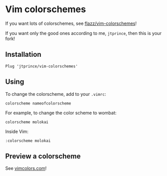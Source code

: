 # Vim colorschemes

If you want lots of colorschemes, see 
[flazz/vim-colorschemes](https://github.com/flazz/vim-colorschemes)!

If you want only the good ones according to me, `jtprince`, then this is your
fork!

## Installation

```vim
Plug 'jtprince/vim-colorschemes'
```

## Using

To change the colorscheme, add to your `.vimrc`:

    colorscheme nameofcolorscheme

For example, to change the color scheme to wombat:

    colorscheme molokai

Inside Vim:

    :colorscheme molokai

## Preview a colorscheme

See [vimcolors.com](http://vimcolors.com/)!
